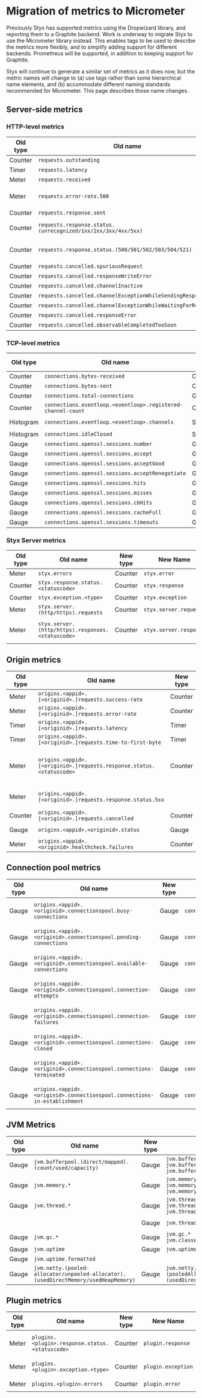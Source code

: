 # Migration of metrics to Micrometer
Previously Styx has supported metrics using the Dropwizard library, and reporting
them to a Graphite backend. Work is underway to migrate Styx to use the Micrometer library
instead. This enables tags to be used to describe the metrics more flexibly, and to simplify
adding support for different backends. Prometheus will be supported, in addition to keeping
support for Graphite.

Styx will continue to generate a similar set of metrics as it does now, but the metric names will
change to (a) use tags rather than some hierarchical name elements, and (b) accommodate
different naming standards recommended for Micrometer. This page describes those name changes.

## Server-side metrics

### HTTP-level metrics

| Old type | Old name | New type | New Name | Tags | Comments |
| --- | --- | --- | --- | --- | --- |
| Counter | `requests.outstanding` | Gauge | `proxy.request.outstanding` |
| Timer | `requests.latency` | Timer | `proxy.request.latency` |
| Meter | `requests.received` | Counter | `proxy.request.received` |
| Meter | `requests.error-rate.500` | | | | see `proxy.response.status` below |
| Counter | `requests.response.sent` | Counter | `proxy.response.sent` |
| Counter | `requests.response.status.(unrecognized/1xx/2xx/3xx/4xx/5xx)` | Counter | `proxy.response.status` | `statusClass=(unrecognized/1xx/2xx/3xx/4xx/5xx)`<br>`statusCode=<statuscode>` |
| Counter | `requests.response.status.(500/501/502/503/504/521)` | | | | see `proxy.response.status` above |
| Counter | `requests.cancelled.spuriousRequest` | Counter | `proxy.request.cancelled.spuriousRequest` |
| Counter | `requests.cancelled.responseWriteError` | Counter | `proxy.request.cancelled.responseWriteError` |
| Counter | `requests.cancelled.channelInactive` | Counter | `proxy.request.cancelled.channelInactive` |
| Counter | `requests.cancelled.channelExceptionWhileSendingResponse` | Counter | `proxy.request.cancelled.channelExceptionWhileSendingResponse` |
| Counter | `requests.cancelled.channelExceptionWhileWaitingForResponse` | Counter | `proxy.request.cancelled.channelExceptionWhileWaitingForResponse` |
| Counter | `requests.cancelled.responseError` | Counter | `proxy.request.cancelled.responseError` |
| Counter | `requests.cancelled.observableCompletedTooSoon` | Counter | `proxy.request.cancelled.observableCompletedTooSoon` |

### TCP-level metrics

| Old type | Old name | New type | New Name | Tags | Comments |
| --- | --- | --- | --- | --- | --- |
| Counter | `connections.bytes-received` | Counter | `proxy.connection.bytesReceived` |
| Counter | `connections.bytes-sent` | Counter | `proxy.connection.bytesSent` |
| Counter | `connections.total-connections` | Gauge | `proxy.connection.totalConnections` |
| Counter | `connections.eventloop.<eventloop>.registered-channel-count` | Counter | `proxy.connection.registeredChannelCount` | `eventloop=<eventloop>` |
| Histogram | `connections.eventloop.<eventloop>.channels` | Summary | `proxy.connection.channels` | `eventloop=<eventloop>` |
| Histogram | `connections.idleClosed` | Summary | `proxy.connection.idleClosed` |
| Gauge | `connections.openssl.sessions.number` | Gauge | `proxy.connection.openssl.session.number` |
| Gauge | `connections.openssl.sessions.accept` | Gauge | `proxy.connection.openssl.session.accept` |
| Gauge | `connections.openssl.sessions.acceptGood` | Gauge | `proxy.connection.openssl.session.acceptGood` |
| Gauge | `connections.openssl.sessions.acceptRenegotiate` | Gauge | `proxy.connection.openssl.session.acceptRenegotiate` |
| Gauge | `connections.openssl.sessions.hits` | Gauge | `proxy.connection.openssl.session.hits` |
| Gauge | `connections.openssl.sessions.misses` | Gauge | `proxy.connection.openssl.session.misses` |
| Gauge | `connections.openssl.sessions.cbHits` | Gauge | `proxy.connection.openssl.session.cbHits` |
| Gauge | `connections.openssl.sessions.cacheFull` | Gauge | `proxy.connection.openssl.session.cacheFull` |
| Gauge | `connections.openssl.sessions.timeouts` | Gauge | `proxy.connection.openssl.session.timeouts` |

### Styx Server metrics
| Old type | Old name | New type | New Name | Tags | Comments |
| --- | --- | --- | --- | --- | --- |
| Meter | `styx.errors` | Counter | `styx.error` |
| Counter | `styx.response.status.<statuscode>` | Counter | `styx.response` | `statusCode=<statuscode>` |
| Counter | `styx.exception.<type>` | Counter | `styx.exception` | `type=<type>` |
| Meter | `styx.server.(http/https).requests` | Counter | `styx.server.request` | `protocol=(http/https)` |
| Meter | `styx.server.(http/https).responses.<statuscode>` | Counter | `styx.server.response` | `protocol=(http/https)`<br>`statusCode=<statuscode>` |

## Origin metrics

| Old type | Old name | New type | New Name | Tags | Comments |
| --- | --- | --- | --- | --- | --- |
| Meter | `origins.<appid>.[<originid>.]requests.success-rate` | Counter | `request.success` | `appId=<appid>`<br>`originId=<originid>` |
| Meter | `origins.<appid>.[<originid>.]requests.error-rate` | Counter | `request.error` | `appId=<appid>`<br>`originId=<originid>` |
| Timer | `origins.<appid>.[<originid>.]requests.latency` | Timer | `request.latency` | `appId=<appid>`<br>`originId=<originid>` |
| Timer | `origins.<appid>.[<originid>.]requests.time-to-first-byte` | Timer | `request.timeToFirstByte` | `appId=<appid>`<br>`originId=<originid>` |
| Meter | `origins.<appid>.[<originid>.]requests.response.status.<statuscode>` | Counter | `request.status` | `appId=<appid>`<br>`originId=<originid>`<br>`statusCode=<statuscode>`<br>`statusClass=(1xx/2xx/3xx/4xx/5xx)` |
| Meter | `origins.<appid>.[<originid>.]requests.response.status.5xx` | | | | see `request.status` above |
| Counter | `origins.<appid>.[<originid>.]requests.cancelled` | Counter | `request.cancellation` | `appId=<appid>`<br>`originId=<originid>` |
| Gauge | `origins.<appid>.<originid>.status` | Gauge | `origin.status` | `appId=<appid>`<br>`originId=<originid>` |
| Meter | `origins.<appid>.<originid>.healthcheck.failures` | Counter | `origin.healthcheck.failures` | `appId=<appid>`<br>`originId=<originid>` |

## Connection pool metrics
| Old type | Old name | New type | New Name | Tags | Comments |
| --- | --- | --- | --- | --- | --- |
| Gauge | `origins.<appid>.<originid>.connectionspool.busy-connections` | Gauge | `connectionpool.busyConnections` | `appId=<appid>`<br>`originId=<originid>` |
| Gauge | `origins.<appid>.<originid>.connectionspool.pending-connections` | Gauge | `connectionpool.pendingConnections` | `appId=<appid>`<br>`originId=<originid>` |
| Gauge | `origins.<appid>.<originid>.connectionspool.available-connections` | Gauge | `connectionpool.availableConnections` | `appId=<appid>`<br>`originId=<originid>` |
| Gauge | `origins.<appid>.<originid>.connectionspool.connection-attempts` | Gauge | `connectionpool.connectionAttempts` | `appId=<appid>`<br>`originId=<originid>` |
| Gauge | `origins.<appid>.<originid>.connectionspool.connection-failures` | Gauge | `connectionpool.connectionFailures` | `appId=<appid>`<br>`originId=<originid>` |
| Gauge | `origins.<appid>.<originid>.connectionspool.connections-closed` | Gauge | `connectionpool.connectionsClosed` | `appId=<appid>`<br>`originId=<originid>` |
| Gauge | `origins.<appid>.<originid>.connectionspool.connections-terminated` | Gauge | `connectionpool.connectionsTerminated` | `appId=<appid>`<br>`originId=<originid>` |
| Gauge | `origins.<appid>.<originid>.connectionspool.connections-in-establishment` | Gauge | `connectionpool.connectionsInEstablishment` | `appId=<appid>`<br>`originId=<originid>` |

## JVM Metrics

| Old type | Old name | New type | New Name | Tags | Comments |
| --- | --- | --- | --- | --- | --- |
| Gauge | `jvm.bufferpool.(direct/mapped).(count/used/capacity)` | Gauge | `jvm.buffer.count`<br>`jvm.buffer.memory.used`<br>`jvm.buffer.total.capacity` | | `JvmMemoryMetrics()` |
| Gauge | `jvm.memory.*` | Gauge | `jvm.memory.used`<br>`jvm.memory.committed`<br>`jvm.memory.max` | | `JvmMemoryMetrics()` |
| Gauge | `jvm.thread.*` | Gauge | `jvm.threads.peak`<br>`jvm.threads.daemon`<br>`jvm.threads.live` | | `JvmThreadMetrics()` | 
|  |  | Gauge | `jvm.threads.states` | `state=<threadstate>` | `JvmThreadMetrics()` |
| Gauge | `jvm.gc.*` | Gauge | `jvm.gc.*`<br>`jvm.classes.(loaded/unloaded)` | | `JvmGcMetrics()`<br>`ClassLoaderMetrics()` |
| Gauge | `jvm.uptime` | Gauge | `jvm.uptime` |
| Gauge | `jvm.uptime.formatted` | | | | Removed |
| Gauge | `jvm.netty.(pooled-allocator/unpooled-allocator).(usedDirectMemory/usedHeapMemory)` | Gauge | `jvm.netty.(pooledAllocator/unpooledAllocator).(usedDirectMemory/usedHeapMemory)` |

## Plugin metrics
| Old type | Old name | New type | New Name | Tags | Comments |
| --- | --- | --- | --- | --- | --- |
| Meter | `plugins.<plugin>.response.status.<statuscode>` | Counter | `plugin.response` | `plugin=<plugin>`<br>`statusCode=<statuscode>` |
| Meter | `plugins.<plugin>.exception.<type>` | Counter | `plugin.exception` | `plugin=<plugin>`<br>`type=<type>` |
| Meter | `plugins.<plugin>.errors` | Counter | `plugin.error` | `plugin=<plugin>` |
